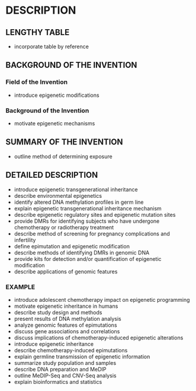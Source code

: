 # DESCRIPTION

## LENGTHY TABLE

- incorporate table by reference

## BACKGROUND OF THE INVENTION

### Field of the Invention

- introduce epigenetic modifications

### Background of the Invention

- motivate epigenetic mechanisms

## SUMMARY OF THE INVENTION

- outline method of determining exposure

## DETAILED DESCRIPTION

- introduce epigenetic transgenerational inheritance
- describe environmental epigenetics
- identify altered DNA methylation profiles in germ line
- explain epigenetic transgenerational inheritance mechanism
- describe epigenetic regulatory sites and epigenetic mutation sites
- provide DMRs for identifying subjects who have undergone chemotherapy or radiotherapy treatment
- describe method of screening for pregnancy complications and infertility
- define epimutation and epigenetic modification
- describe methods of identifying DMRs in genomic DNA
- provide kits for detection and/or quantification of epigenetic modification
- describe applications of genomic features

### EXAMPLE

- introduce adolescent chemotherapy impact on epigenetic programming
- motivate epigenetic inheritance in humans
- describe study design and methods
- present results of DNA methylation analysis
- analyze genomic features of epimutations
- discuss gene associations and correlations
- discuss implications of chemotherapy-induced epigenetic alterations
- introduce epigenetic inheritance
- describe chemotherapy-induced epimutations
- explain germline transmission of epigenetic information
- summarize study population and samples
- describe DNA preparation and MeDIP
- outline MeDIP-Seq and CNV-Seq analysis
- explain bioinformatics and statistics

